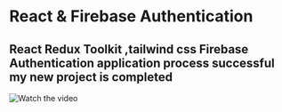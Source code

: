 # React & Firebase Authentication


## React Redux Toolkit ,tailwind css Firebase Authentication application process successful my new project is completed

![Watch the video]()
